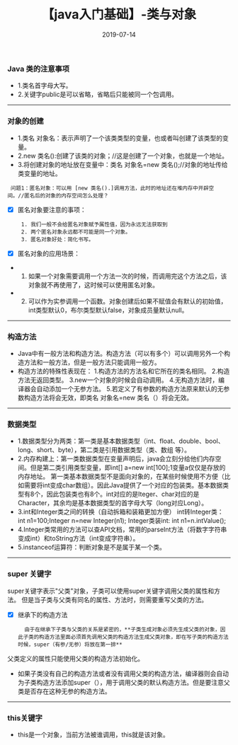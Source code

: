 ﻿---
layout: post
title: "【java入门基础】-类与对象"
date: 2019-07-14   
tag: Java入门基础 
---

 
### Java 类的注意事项
 
 * 1.类名首字母大写。
 * 2.关键字public是可以省略，省略后只能被同一个包调用。


----------


	
	
### 对象的创建

* 1.类名 对象名：表示声明了一个该类类型的变量，也或者叫创建了该类型的变量。
* 2.new 类名():创建了该类的对象；//这是创建了一个对象，也就是一个地址。
* 3.将创建对象的地址放在变量中：类名 对象名=new 类名();//对象的地址传给类变量的地址。
	
` 问题1：匿名对象：可以用 [new 类名().]调用方法，此时的地址还在堆内存中开辟空间。//匿名后的对象的内存空间怎么处理？`

- [x]  匿名对象要注意的事项：
    
	    1. 我们一般不会给匿名对象赋予属性值，因为永远无法获取到
		2. 两个匿名对象永远都不可能是同一个对象。
		3. 匿名对象好处：简化书写。

- [x]	匿名对象的应用场景：

* 1. 如果一个对象需要调用一个方法一次的时候，而调用完这个方法之后，该对象就不再使用了，这时候可以使用匿名对象。
* 2. 可以作为实参调用一个函数。对象创建后如果不赋值会有默认的初始值，int类型默认0，布尔类型默认false，对象成员量默认null。

----------	   
### 构造方法

* Java中有一般方法和构造方法。构造方法（可以有多个）可以调用另外一个构造方法和一般方法，但是一般方法只能调用一般方。
* 构造方法的特殊性表现在：
    1.构造方法的方法名和它所在的类名相同。
    2.构造方法无返回类型。
	3.new一个对象的时候会自动调用。
    4.无构造方法时，编译器会自动添加一个无参方法。
	5.若定义了有参数的构造方法原来默认的无参数构造方法将会无效，即类名 对象名=new 类名（）将会无效。


----------


###  数据类型

* 1.数据类型分为两类：第一类是基本数据类型（int、float、double、bool、long、short、byte），第二类是引用数据类型（类、数组 等）。
*  2.内存构建上：第一类数据类型在变量声明后，java会立刻分给他们内存空间。但是第二类引用类型变量，即int[] a=new int[100];1变量a仅仅是存放的内存地址。                    第一类基本数据类型不是面向对象的，在某些时候使用不方便（比如需要将int变成char数组）。因此Java提供了一个对应的包装类。基本数据类型有8个，因此包装类也有8个。int对应的是Iteger、char对应的是Character，其余均是基本数据类型的首字母大写（long对应Long）。
* 3.int和Integer类之间的转换（自动拆箱和装箱更加方便）
		    int转Integer类：int n1=100;Integer n=new Integer(n1);
            Integer类装int: int n1=n.intValue();
* 4.Integer类常用的方法可以查API文档，常用的parseInt方法（将数字字符串变成int）和toString方法（int变成字符串）。
* 5.instanceof运算符：判断对象是不是属于某一个类。


----------


### super 关键字

super关键字表示"父类"对象，子类可以使用super关键字调用父类的属性和方法。
 但是当子类与父类有同名的属性、方法时，则需要重写父类的方法。
 
- [x] 继承下的构造方法

        由于在继承下子类与父类的关系是紧密的，**子类生成对象必须先生成父类的对象，因此子类的构造方法里面必须首先调用父类的构造方法生成父类对象，即在写子类的构造方法时候，super（有参/无参）将放在第一排**

父类定义的属性只能使用父类的构造方法初始化。

* 如果子类没有自己的构造方法或者没有调用父类的构造方法，编译器则会自动为子类构造方法添加super（），用于调用父类的默认构造方法。但是要注意父类是否存在这种无参的构造方法。


----------


      
### this关键字

* this是一个对象，当前方法被谁调用，this就是该对象。